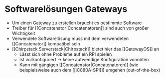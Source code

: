 # Softwarelösungen Gateways
- Um einen Gateway zu erstellen braucht es bestimmte Software
- Treiber für [[Concatenator|Concatenatoren]] sind auch von großer Wichtigkeit
- Verwendete Softwarelösung muss mit dem verwendeten [[Concatenator]] kompatibel sein
- [[Chirpstack Serverstack|Chirpstack]] bietet hier das [[GatewayOS]] an
	- Lässt sich ohne Probleme auf ein RPI spielen
	- Ist vorkonfiguriert -> keine aufwendige Konfiguration vonnöten
	- Kann mit gängigen [[Concatenator|Concatenatoren]] (wie beispielsweise auch dem [[iC880A-SPI]]) umgehen (out-of-the-box)